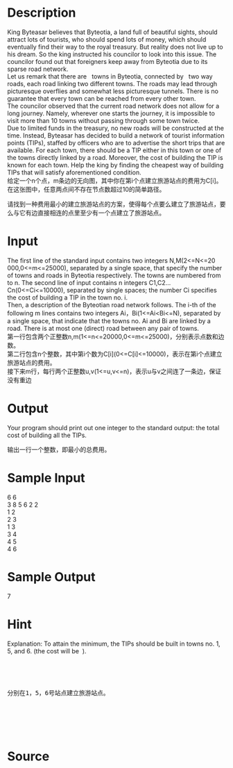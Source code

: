 
# Description

<div class="content"><div>King Byteasar believes that Byteotia, a land full of beautiful sights, should attract lots of tourists, who should spend lots of money, which should eventually find their way to the royal treasury. But reality does not live up to his dream. So the king instructed his councilor to look into this issue. The councilor found out that foreigners keep away from Byteotia due to its sparse road network.</div>
<div>Let us remark that there are   towns in Byteotia, connected by   two way roads, each road linking two different towns. The roads may lead through picturesque overflies and somewhat less picturesque tunnels. There is no guarantee that every town can be reached from every other town.</div>
<div>The councilor observed that the current road network does not allow for a long journey. Namely, wherever one starts the journey, it is impossible to visit more than 10 towns without passing through some town twice.</div>
<div>Due to limited funds in the treasury, no new roads will be constructed at the time. Instead, Byteasar has decided to build a network of tourist information points (TIPs), staffed by officers who are to advertise the short trips that are available. For each town, there should be a TIP either in this town or one of the towns directly linked by a road. Moreover, the cost of building the TIP is known for each town. Help the king by finding the cheapest way of building TIPs that will satisfy aforementioned condition.</div>
<div><span style="white-space: pre-wrap;">给定一个n个点，m条边的无向图，其中你在第i个点建立旅游站点的费用为C[i]。在这张图中，任意两点间不存在节点数超过10的简单路径。</span></div>
<div>
<pre style="white-space: pre-wrap;">请找到一种费用最小的建立旅游站点的方案，使得每个点要么建立了旅游站点，要么与它有边直接相连的点里至少有一个点建立了旅游站点。<br/></pre>
</div>
<p></p></div>

# Input

<div class="content"><div>The first line of the standard input contains two integers N,M(2&lt;=N&lt;=20 000,0&lt;=m&lt;=25000), separated by a single space, that specify the number of towns and roads in Byteotia respectively. The towns are numbered from   to n. The second line of input contains n integers C1,C2…Cn(0&lt;=Ci&lt;=10000), separated by single spaces; the number Ci specifies the cost of building a TIP in the town no. i.</div>
<div>Then, a description of the Byteotian road network follows. The i-th of the following m lines contains two integers Ai，Bi(1&lt;=Ai&lt;Bi&lt;=N), separated by a single space, that indicate that the towns no. Ai and Bi are linked by a road. There is at most one (direct) road between any pair of towns.</div>
<div><span style="white-space: pre-wrap;">第一行包含两个正整数n,m(1&lt;=n&lt;=20000,0&lt;=m&lt;=25000)，分别表示点数和边数。</span></div>
<div><span style="white-space: pre-wrap;">第二行包含n个整数，其中第i个数为C[i](0&lt;=C[i]&lt;=10000)，表示在第i个点建立旅游站点的费用。</span></div>
<div><span style="white-space: pre-wrap;">接下来m行，每行两个正整数u,v(1&lt;=u,v&lt;=n)，表示u与v之间连了一条边，保证没有重边</span></div>
<p></p></div>

# Output

<div class="content"><div>Your program should print out one integer to the standard output: the total cost of building all the TIPs.</div>
<div>
<pre style="white-space: pre-wrap;">输出一行一个整数，即最小的总费用。		</pre>
</div>
<p></p></div>

# Sample Input

<div class="content"><span class="sampledata">6 6<br/>
3 8 5 6 2 2<br/>
1 2<br/>
2 3<br/>
1 3<br/>
3 4<br/>
4 5<br/>
4 6</span></div>

# Sample Output

<div class="content"><span class="sampledata">7<br/>
</span></div>

# Hint

<div class="content"><p></p><p>Explanation: To attain the minimum, the TIPs should be built in towns no. 1, 5, and 6. (the cost will be  ).</p><br/>
<pre style="white-space: pre-wrap;"><br/>
分别在1，5，6号站点建立旅游站点。<br/>
</pre><br/>
<div></div><br/>
<div></div><br/>
<p></p><p></p></div>

# Source

<div class="content"><p><a href="problemset.php?search="></a></p></div>

